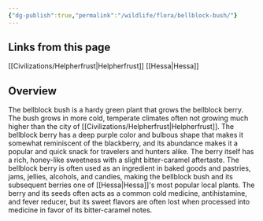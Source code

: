 ```yaml
---
{"dg-publish":true,"permalink":"/wildlife/flora/bellblock-bush/"}
---
```


## Links from this page
[[Civilizations/Helpherfrust\|Helpherfrust]]
[[Hessa\|Hessa]]
## Overview
The bellblock bush is a hardy green plant that grows the bellblock berry. The bush grows in more cold, temperate climates often not growing much higher than the city of [[Civilizations/Helpherfrust\|Helpherfrust]]. The bellblock berry has a deep purple color and bulbous shape that makes it somewhat reminiscent of the blackberry, and its abundance makes it a popular and quick snack for travelers and hunters alike. The berry itself has a rich, honey-like sweetness with a slight bitter-caramel aftertaste. The bellblock berry is often used as an ingredient in baked goods and pastries, jams, jellies, alcohols, and candies, making the bellblock bush and its subsequent berries one of [[Hessa\|Hessa]]'s most popular local plants. The berry and its seeds often acts as a common cold medicine, antihistamine, and fever reducer, but its sweet flavors are often lost when processed into medicine in favor of its bitter-caramel notes.